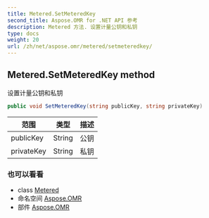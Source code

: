 ```yaml
---
title: Metered.SetMeteredKey
second_title: Aspose.OMR for .NET API 参考
description: Metered 方法. 设置计量公钥和私钥
type: docs
weight: 20
url: /zh/net/aspose.omr/metered/setmeteredkey/
---
```

## Metered.SetMeteredKey method

设置计量公钥和私钥

```csharp
public void SetMeteredKey(string publicKey, string privateKey)
```

| 范围 | 类型 | 描述 |
| --- | --- | --- |
| publicKey | String | 公钥 |
| privateKey | String | 私钥 |

### 也可以看看

* class [Metered](../)
* 命名空间 [Aspose.OMR](../../metered/)
* 部件 [Aspose.OMR](../../../)


